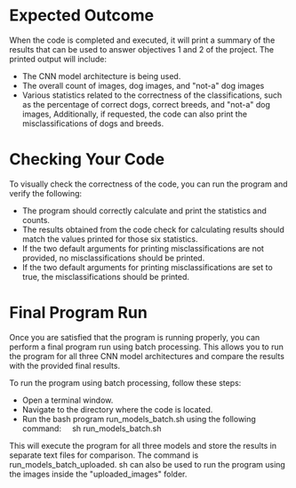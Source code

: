 
# Expected Outcome

When the code is completed and executed, it will print a summary of the results that can be used to answer objectives 1 and 2 of the project. The printed output will include:

- The CNN model architecture is being used.
- The overall count of images, dog images, and "not-a" dog images
- Various statistics related to the correctness of the classifications, such as the percentage of correct dogs, correct breeds, and "not-a" dog images,
Additionally, if requested, the code can also print the misclassifications of dogs and breeds.

# Checking Your Code
To visually check the correctness of the code, you can run the program and verify the following:

- The program should correctly calculate and print the statistics and counts.
- The results obtained from the code check for calculating results should match the values printed for those six statistics.
- If the two default arguments for printing misclassifications are not provided, no misclassifications should be printed.
- If the two default arguments for printing misclassifications are set to true, the misclassifications should be printed.

# Final Program Run
Once you are satisfied that the program is running properly, you can perform a final program run using batch processing. This allows you to run the program for all three CNN model architectures and compare the results with the provided final results.

To run the program using batch processing, follow these steps:

- Open a terminal window.
- Navigate to the directory where the code is located.
- Run the bash program run_models_batch.sh using the following command:
    sh run_models_batch.sh

This will execute the program for all three models and store the results in separate text files for comparison.
The command is run_models_batch_uploaded. sh can also be used to run the program using the images inside the "uploaded_images" folder.
